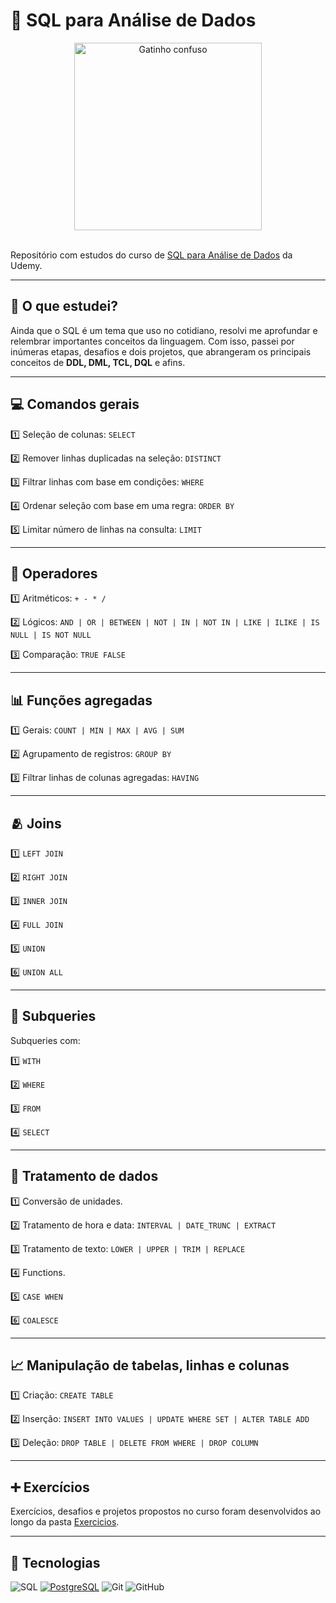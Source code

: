 # 🎲 SQL para Análise de Dados

<div align="center">
  <img src="https://media.giphy.com/media/v1.Y2lkPTc5MGI3NjExcGxrODYzN3k4d200OWFydDFuaGxqM3c5MDlya2lzbGFqbDNvcnE2dyZlcD12MV9naWZzX3NlYXJjaCZjdD1n/qZgHBlenHa1zKqy6Zn/giphy.gif" alt="Gatinho confuso" width="300">
</div>

<br>

Repositório com estudos do curso de [SQL para Análise de Dados](https://www.udemy.com/course/sql-para-analise-de-dados/) da Udemy.

---

## 👀 O que estudei?

Ainda que o SQL é um tema que uso no cotidiano, resolvi me aprofundar e relembrar importantes conceitos da linguagem. Com isso, passei por inúmeras etapas, desafios e dois projetos, que abrangeram os principais conceitos de **DDL, DML, TCL, DQL** e afins. 

--- 

## 💻 Comandos gerais

1️⃣ Seleção de colunas: ```SELECT```

2️⃣ Remover linhas duplicadas na seleção: ```DISTINCT```

3️⃣ Filtrar linhas com base em condições: ```WHERE```

4️⃣ Ordenar seleção com base em uma regra: ```ORDER BY```

5️⃣ Limitar número de linhas na consulta: ```LIMIT```

---

## 🧮 Operadores

1️⃣ Aritméticos: ```+ - * /```

2️⃣ Lógicos: ```AND | OR | BETWEEN | NOT | IN | NOT IN | LIKE | ILIKE | IS NULL | IS NOT NULL```

3️⃣ Comparação: ```TRUE FALSE```

---

## 📊 Funções agregadas

1️⃣ Gerais: ```COUNT | MIN | MAX | AVG | SUM```

2️⃣ Agrupamento de registros: ```GROUP BY```

3️⃣ Filtrar linhas de colunas agregadas: ```HAVING```

---

## 🫂 Joins

1️⃣ ```LEFT JOIN```

2️⃣ ```RIGHT JOIN```

3️⃣ ```INNER JOIN```

4️⃣ ```FULL JOIN```

5️⃣ ```UNION```

6️⃣ ```UNION ALL```

---

## 🔎 Subqueries

Subqueries com:

1️⃣ ```WITH```

2️⃣ ```WHERE```

3️⃣ ```FROM```

4️⃣ ```SELECT```

---

## 🧹 Tratamento de dados

1️⃣ Conversão de unidades.

2️⃣ Tratamento de hora e data: ```INTERVAL | DATE_TRUNC | EXTRACT``` 

3️⃣ Tratamento de texto: ```LOWER | UPPER | TRIM | REPLACE```

4️⃣ Functions. 

5️⃣ ```CASE WHEN```

6️⃣ ```COALESCE```

---

## 📈 Manipulação de tabelas, linhas e colunas

1️⃣ Criação: ```CREATE TABLE```

2️⃣ Inserção: ```INSERT INTO VALUES | UPDATE WHERE SET | ALTER TABLE ADD```

3️⃣ Deleção: ```DROP TABLE | DELETE FROM WHERE | DROP COLUMN```

---

## ➕ Exercícios

Exercícios, desafios e projetos propostos no curso foram desenvolvidos ao longo da pasta [Exercicios](./Exercicios).

---

## 🤖 Tecnologias

![SQL](https://img.shields.io/badge/SQL-003B57?style=for-the-badge&logo=postgresql&logoColor=white)
[![PostgreSQL](https://img.shields.io/badge/PostgreSQL-316192?style=for-the-badge&logo=postgresql&logoColor=white)](https://www.postgresql.org/)
![Git](https://img.shields.io/badge/Git-F05032?style=for-the-badge&logo=git&logoColor=white)
![GitHub](https://img.shields.io/badge/GitHub-181717?style=for-the-badge&logo=github&logoColor=white)
